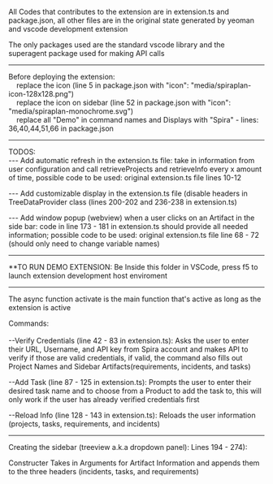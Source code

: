 All Codes that contributes to the extension are in extension.ts and package.json, all other files are in the original state generated by yeoman and vscode development extension<br>

The only packages used are the standard vscode library and the superagent package used for making API calls<br>

---------------------------------------

Before deploying the extension:<br>
&nbsp;&nbsp;&nbsp;&nbsp;replace the icon (line 5 in package.json with "icon": "media/spiraplan-icon-128x128.png")<br>
&nbsp;&nbsp;&nbsp;&nbsp;replace the icon on sidebar (line 52 in package.json with "icon": "media/spiraplan-monochrome.svg")<br>
&nbsp;&nbsp;&nbsp;&nbsp;replace all "Demo" in command names and Displays with "Spira" - lines: 36,40,44,51,66 in package.json<br>

---------------------------------------
TODOS: <br>
--- Add automatic refresh in the extension.ts file: take in information from user configuration and call retrieveProjects and retrieveInfo every x amount of time, possible code to be used: original extension.ts file lines 10-12<br>

--- Add customizable display in the extension.ts file (disable headers in TreeDataProvider class (lines 200-202 and 236-238 in extension.ts)<br>

--- Add window popup (webview) when a user clicks on an Artifact in the side bar: code in line 173 - 181 in extension.ts should provide all needed information; possible code to be used: original extension.ts file line 68 - 72 (should only need to change variable names)<br>

---------------------------------------

**TO RUN DEMO EXTENSION: Be Inside this folder in VSCode, press f5 to launch extension development host enviroment<br>

---------------------------------------

The async function activate is the main function that's active as long as the extension is active<br>

Commands:<br><br>
--Verify Credentials (line 42 - 83 in extension.ts): Asks the user to enter their URL, Username, and API key from Spira account and makes API to verify if those are valid credentials, if valid, the command also fills out Project Names and Sidebar Artifacts(requirements, incidents, and tasks)<br>

--Add Task (line 87 - 125 in extension.ts): Prompts the user to enter their desired task name and to choose from a Product to add the task to, this will only work if the user has already verified credentials first<br>

--Reload Info (line 128 - 143 in extension.ts): Reloads the user information (projects, tasks, requirements, and incidents)<br>

---------------------------------------

Creating the sidebar (treeview a.k.a dropdown panel): Lines 194 - 274):<br>

Constructer Takes in Arguments for Artifact Information and appends them to the three headers (incidents, tasks, and requirements)

